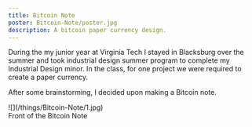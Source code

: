 ```yaml
---
title: Bitcoin Note
poster: Bitcoin-Note/poster.jpg
description: A bitcoin paper currency design.
---
```

During the my junior year at Virginia Tech I stayed in Blacksburg over the summer and took industrial design summer program to complete my Industrial Design minor. In the class, for one project we were required to create a paper currency.

After some brainstorming, I decided upon making a Bitcoin note.

<div class='captioned-image'>
![](/things/Bitcoin-Note/1.jpg)
<div class='caption'>Front of the Bitcoin Note</div>
</div>
